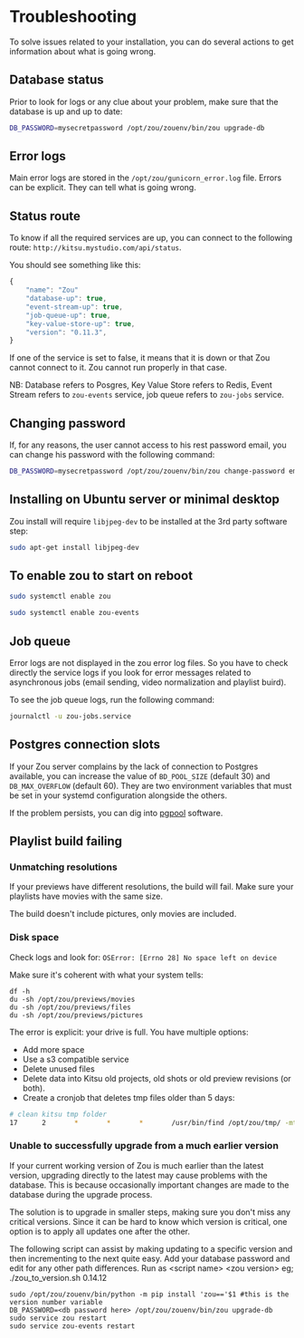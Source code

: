 # Troubleshooting

To solve issues related to your installation, you can do several actions to
get information about what is going wrong.


## Database status

Prior to look for logs or any clue about your problem, make sure that the
database is up and up to date:

```bash
DB_PASSWORD=mysecretpassword /opt/zou/zouenv/bin/zou upgrade-db
```

## Error logs

Main error logs are stored in the `/opt/zou/gunicorn_error.log` file. Errors 
can be explicit. They can tell what is going wrong.

## Status route


To know if all the required services are up, you can connect to the following
route: `http://kitsu.mystudio.com/api/status`.

You should see something like this:

```javascript
{
    "name": "Zou"
    "database-up": true,
    "event-stream-up": true,
    "job-queue-up": true,
    "key-value-store-up": true,
    "version": "0.11.3",
}
```

If one of the service is set to false, it means that it is down or that
Zou cannot connect to it. Zou cannot run properly in that case.

NB: Database refers to Posgres, Key Value Store refers to Redis, Event
Stream refers to `zou-events` service, job queue refers to `zou-jobs` service.

## Changing password

If, for any reasons, the user cannot access to his rest password email, you can
change his password with the following command:

```bash
DB_PASSWORD=mysecretpassword /opt/zou/zouenv/bin/zou change-password email@studio.com --password newsecretpassword
```

## Installing on Ubuntu server or minimal desktop

Zou install will require `libjpeg-dev` to be installed at the 3rd party
software step:

```bash
sudo apt-get install libjpeg-dev
```

## To enable zou to start on reboot

```bash
sudo systemctl enable zou

sudo systemctl enable zou-events
```


## Job queue

Error logs are not displayed in the zou error log files. So you have to check
directly the service logs if you look for error messages related to
asynchronous jobs (email sending, video normalization and playlist buird).

To see the job queue logs, run the following command:

```bash
journalctl -u zou-jobs.service
```

## Postgres connection slots

If your Zou server complains by the lack of connection to Postgres available, 
you can increase the value of `BD_POOL_SIZE` (default 30) and 
`DB_MAX_OVERFLOW` (default 60). They are two environment variables that must be
set in your systemd configuration alongside the others. 

If the problem persists, you can dig into 
[pgpool](https://pgpool.net/mediawiki/index.php/Main_Page) software.


## Playlist build failing

### Unmatching resolutions

If your previews have different resolutions, the build will fail. Make sure
your playlists have movies with the same size.

The build doesn't include pictures, only movies are included.

### Disk space

Check logs and look for: `OSError: [Errno 28] No space left on device`

Make sure it's coherent with what your system tells:

```
df -h
du -sh /opt/zou/previews/movies
du -sh /opt/zou/previews/files
du -sh /opt/zou/previews/pictures
```

The error is explicit: your drive is full. You have multiple options:

* Add more space
* Use a s3 compatible service
* Delete unused files
* Delete data into Kitsu old projects, old shots or old preview revisions (or
  both).
* Create a cronjob that deletes tmp files older than 5 days:

```bash
# clean kitsu tmp folder
17      2       *       *       *       /usr/bin/find /opt/zou/tmp/ -mtime +5 -exec rm {} \;
```

### Unable to successfully upgrade from a much earlier version

If your current working version of Zou is much earlier than the latest 
version, upgrading directly to the latest may cause problems with the database.
This is because occasionally important changes are made to the database during
the upgrade process.

The solution is to upgrade in smaller steps, making sure you don't miss any 
critical versions.  Since it can be hard to know which version is critical,
one option is to apply all updates one after the other.

The following script can assist by making updating to a specific version and
then incrementing to the next quite easy.  Add your database password and
edit for any other path differences. Run as &lt;script name> &lt;zou version>
eg; ./zou_to_version.sh 0.14.12

```
sudo /opt/zou/zouenv/bin/python -m pip install 'zou=='$1 #this is the version number variable
DB_PASSWORD=<db password here> /opt/zou/zouenv/bin/zou upgrade-db
sudo service zou restart
sudo service zou-events restart
```
